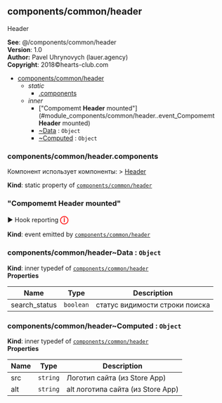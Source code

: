 <a name="module_components/common/header"></a>

## components/common/header
Header

**See**: @/components/common/header  
**Version**: 1.0  
**Author:** Pavel Uhrynovych (lauer.agency)  
**Copyright**: 2018©hearts-club.com  

* [components/common/header](#module_components/common/header)
    * _static_
        * [.components](#module_components/common/header.components)
    * _inner_
        * ["Compomemt <strong>Header</strong> mounted"](#module_components/common/header..event_Compomemt <strong>Header</strong> mounted)
        * [~Data](#module_components/common/header..Data) : <code>Object</code>
        * [~Computed](#module_components/common/header..Computed) : <code>Object</code>

<a name="module_components/common/header.components"></a>

### components/common/header.components
Компонент использует компоненты:	> [Header](module:components/common/header-search-line)

**Kind**: static property of <code>[components/common/header](#module_components/common/header)</code>  
<a name="module_components/common/header..event_Compomemt <strong>Header</strong> mounted"></a>

### "Compomemt <strong>Header</strong> mounted"
▶ Hook reporting<strong style="color:red; font-size: 18px;">ⓘ</strong>

**Kind**: event emitted by <code>[components/common/header](#module_components/common/header)</code>  
<a name="module_components/common/header..Data"></a>

### components/common/header~Data : <code>Object</code>
**Kind**: inner typedef of <code>[components/common/header](#module_components/common/header)</code>  
**Properties**

| Name | Type | Description |
| --- | --- | --- |
| search_status | <code>boolean</code> | статус видимости строки поиска |

<a name="module_components/common/header..Computed"></a>

### components/common/header~Computed : <code>Object</code>
**Kind**: inner typedef of <code>[components/common/header](#module_components/common/header)</code>  
**Properties**

| Name | Type | Description |
| --- | --- | --- |
| src | <code>string</code> | Логотип сайта (из Store App) |
| alt | <code>string</code> | alt логотипа сайта (из Store App) |

